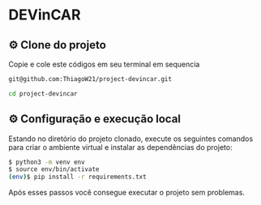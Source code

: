 # DEVinCAR


## ⚙️ Clone do projeto

Copie e cole este códigos em seu terminal em sequencia

```bash
git@github.com:ThiagoW21/project-devincar.git

cd project-devincar
```

## ⚙️ Configuração e execução local

Estando no diretório do projeto clonado, execute os seguintes comandos para criar o ambiente virtual e instalar as dependências do projeto:

```bash
$ python3 -m venv env
$ source env/bin/activate
(env)$ pip install -r requirements.txt
```

Após esses passos você consegue executar o projeto sem problemas.

